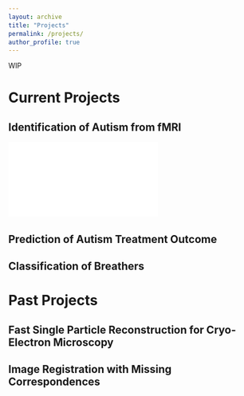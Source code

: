 ```yaml
---
layout: archive
title: "Projects"
permalink: /projects/
author_profile: true
---
```


WIP

# Current Projects

## Identification of Autism from fMRI
![Classification Network](/images/baseline.pdf "Classification Network")

## Prediction of Autism Treatment Outcome

## Classification of Breathers

# Past Projects

## Fast Single Particle Reconstruction for Cryo-Electron Microscopy

## Image Registration with Missing Correspondences

<!---
{% include base_path %}


{% for post in site.projects %}
  {% include archive-single.html %}
{% endfor %}
--->

